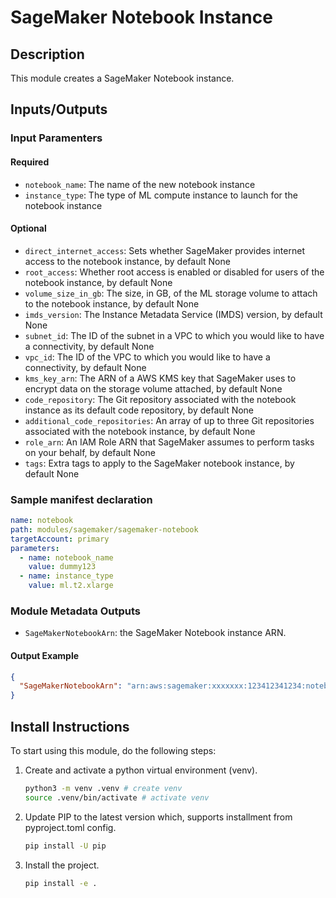# SageMaker Notebook Instance

## Description

This module creates a SageMaker Notebook instance.

## Inputs/Outputs

### Input Paramenters

#### Required

- `notebook_name`: The name of the new notebook instance
- `instance_type`: The type of ML compute instance to launch for the notebook instance

#### Optional

- `direct_internet_access`: Sets whether SageMaker provides internet access to the notebook instance, by default None
- `root_access`: Whether root access is enabled or disabled for users of the notebook instance, by default None
- `volume_size_in_gb`: The size, in GB, of the ML storage volume to attach to the notebook instance, by default None
- `imds_version`: The Instance Metadata Service (IMDS) version, by default None
- `subnet_id`: The ID of the subnet in a VPC to which you would like to have a connectivity, by default None
- `vpc_id`: The ID of the VPC to which you would like to have a connectivity, by default None
- `kms_key_arn`: The ARN of a AWS KMS key that SageMaker uses to encrypt data on the storage volume attached, by default None
- `code_repository`: The Git repository associated with the notebook instance as its default code repository, by default None
- `additional_code_repositories`: An array of up to three Git repositories associated with the notebook instance, by default None
- `role_arn`: An IAM Role ARN that SageMaker assumes to perform tasks on your behalf, by default None
- `tags`: Extra tags to apply to the SageMaker notebook instance, by default None

### Sample manifest declaration

```yaml
name: notebook
path: modules/sagemaker/sagemaker-notebook
targetAccount: primary
parameters:
  - name: notebook_name
    value: dummy123
  - name: instance_type
    value: ml.t2.xlarge
```

### Module Metadata Outputs

- `SageMakerNotebookArn`: the SageMaker Notebook instance ARN.

#### Output Example

```json
{
  "SageMakerNotebookArn": "arn:aws:sagemaker:xxxxxxx:123412341234:notebook-instance/xxxxx",
}
```

## Install Instructions

To start using this module, do the following steps:

1. Create and activate a python virtual environment (venv).

   ```bash
   python3 -m venv .venv # create venv
   source .venv/bin/activate # activate venv
   ```

2. Update PIP to the latest version which, supports installment from pyproject.toml config.

   ```bash
   pip install -U pip
   ```

3. Install the project.

   ```bash
   pip install -e .
   ```